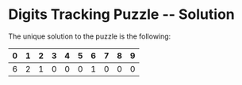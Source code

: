 # Digits Tracking Puzzle -- Solution
The unique solution to the puzzle is the following:

| 0   | 1   | 2   | 3   | 4   | 5   | 6   | 7   | 8   | 9   |
|-----|-----|-----|-----|-----|-----|-----|-----|-----|-----|
| 6   | 2   | 1   | 0   | 0   | 0   | 1   | 0   | 0   | 0   |